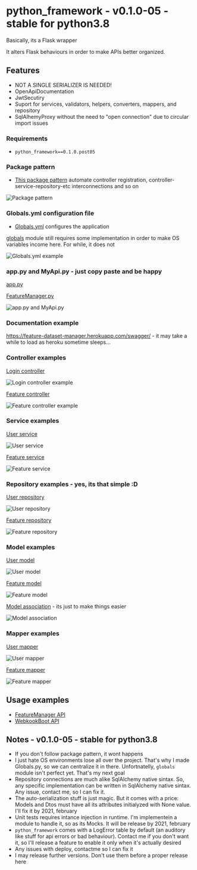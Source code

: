 # python_framework - v0.1.0-05 - stable for python3.8
Basically, its a Flask wrapper

It alters Flask behaviours in order to make APIs better organized.

## Features
- NOT A SINGLE SERIALIZER IS NEEDED!
- OpenApiDocumentation 
- JwtSecutiry
- Suport for services, validators, helpers, converters, mappers, and repository
- SqlAlhemyProxy without the need to "open connection" due to circular import issues

### Requirements
- ```python_framework==0.1.0.post05```

### Package pattern 
- [This package pattern](https://github.com/SamuelJansen/FeatureManager "package_pattern") automate controller registration, controller-service-repository-etc interconnections and so on

![Package pattern](https://i.pinimg.com/originals/f6/b0/6a/f6b06aac4c675655a8ad8763f2afcbe4.jpg?raw=true "package_pattern")

### Globals.yml configuration file
- [Globals.yml](https://github.com/SamuelJansen/FeatureManager/blob/master/api/resource/Globals.yml "Globals.yml") configures the application 

[globals](https://github.com/SamuelJansen/globals "globals_module") module still requires some implementation in order to make OS variables income here. For while, it does not

![Globals.yml example](https://i.pinimg.com/originals/47/2f/d5/472fd582fac7483666e327e754be5df1.jpg?raw=true "globals_confituration_file")

### app.py and MyApi.py - just copy paste and be happy
[app.py](https://github.com/SamuelJansen/FeatureManager/blob/master/app.py "app.py")

[FeatureManager.py](https://github.com/SamuelJansen/FeatureManager/blob/master/api/src/FeatureManager.py "FeatureManager.py")

![app.py and MyApi.py](https://i.pinimg.com/originals/e8/99/ff/e899ff77f1ecde64bf22175422691e63.jpg?raw=true "app_and_MyApi")

### Documentation example
https://feature-dataset-manager.herokuapp.com/swagger/ - it may take a while to load as heroku sometime sleeps...

### Controller examples
[Login controller](https://github.com/SamuelJansen/FeatureManager/blob/master/api/src/controller/authentication/LoginController.py "Login controller")

![Login controller example](https://i.pinimg.com/originals/46/ad/f1/46adf1c4209bf789ae6cbc63828fd003.jpg?raw=true "login_controller")

[Feature controller](https://github.com/SamuelJansen/FeatureManager/blob/master/api/src/controller/feature/FeatureController.py "Feature controller")

![Feature controller example](https://i.pinimg.com/originals/87/95/7d/87957d15526998de8ef4b587e8b89373.jpg?raw=true "feature_controller")

### Service examples
[User service](https://github.com/SamuelJansen/FeatureManager/blob/master/api/src/service/UserService.py "User service")

![User service](https://i.pinimg.com/originals/1b/77/54/1b7754ba9ba1067261aef67fead519bc.jpg?raw=true "user_service")

[Feature service](https://github.com/SamuelJansen/FeatureManager/blob/master/api/src/service/FeatureService.py "Feature service")

![Feature service](https://i.pinimg.com/originals/1b/77/54/1b7754ba9ba1067261aef67fead519bc.jpg?raw=true "feature_service")

### Repository examples - yes, its that simple :D
[User repository](https://github.com/SamuelJansen/FeatureManager/blob/master/api/src/repository/UserRepository.py "User repository")

![User repository](https://i.pinimg.com/originals/cb/3f/41/cb3f41ab2a57cc61e5d076c31c0146ff.jpg?raw=true "user_repository")

[Feature repository](https://github.com/SamuelJansen/FeatureManager/blob/master/api/src/repository/FeatureRepository.py "Feature repository")

![Feature repository](https://i.pinimg.com/originals/dc/73/61/dc73616f86bfe1d07cf586ce5f97f46d.jpg?raw=true "feature_repository")

### Model examples
[User model](https://github.com/SamuelJansen/FeatureManager/blob/master/api/src/model/User.py "User model")

![User model](https://i.pinimg.com/originals/29/75/24/29752451dc74cc2209e94bc0326f9eed.jpg?raw=true "user_model")

[Feature model](https://github.com/SamuelJansen/FeatureManager/blob/master/api/src/model/Feature.py "Feature model")

![Feature model](https://i.pinimg.com/originals/c2/4b/a9/c24ba93018bdd9229ccb164c7aa523e1.jpg?raw=true "feature_model")

[Model association](https://github.com/SamuelJansen/FeatureManager/blob/master/api/src/model/ModelAssociation.py "Model association") - its just to make things easier

![Model association](https://i.pinimg.com/originals/9d/59/ae/9d59ae37c24a5508e5a56d01e33c9378.jpg?raw=true "model_association")

### Mapper examples
[User mapper](https://github.com/SamuelJansen/FeatureManager/blob/master/api/src/mapper/UserMapper.py "User mapper")

![User mapper](https://i.pinimg.com/originals/2a/aa/81/2aaa811f38bd5ec22f2b5eab3858d9a4.jpg?raw=true "user_mapper")

[Feature mapper](https://github.com/SamuelJansen/FeatureManager/blob/master/api/src/mapper/FeatureMapper.py "Feature mapper")

![Feature mapper](https://i.pinimg.com/originals/d9/dc/77/d9dc771066877d75152b477557f0339a.jpg?raw=true "feature_mapper")

## Usage examples
- [FeatureManager API](https://github.com/SamuelJansen/FeatureManager "FeatureManager API")
- [WebkookBoot API](https://github.com/SamuelJansen/WebkookBoot "WebkookBoot API")

## Notes - v0.1.0-05 - stable for python3.8
- If you don't follow package pattern, it wont happens
- I just hate OS environments lose all over the project. That's why I made Globals.py, so we can centralize it in there. Unfortnatelly, `globals` module isn't perfect yet. That's my next goal
- Repository connections are much alike SqlAlchemy native sintax. So, any specific implementation can be written in SqlAlchemy native sintax. Any issue, contact me, so I can fix it.
- The auto-serialization stuff is just magic. But it comes with a price: Models and Dtos must have all its attributes initialyzed with None value. I'll fix it by 2021, february
- Unit tests requires intance injection in runtime. I'm implementein a module to handle it, so as its Mocks. It will be release by 2021, february
- `python_framework` comes with a LogError table by default (an auditory like stuff for api errors or bad behaviour). Contact me if you don't want it, so I'll release a feature to enable it only when it's actually desired
- Any issues with deploy, contactme so I can fix it
- I may release further versions. Don't use them before a proper release here
